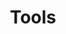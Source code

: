 ---
layout       : blocks/page-component
component    : schedule/track.html
title        : Tools
---